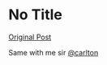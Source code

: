 # No Title

[Original Post](https://discourse.onlinedegree.iitm.ac.in/t/171141/352)

<p>Same with me sir <a class="mention" href="/u/carlton">@carlton</a></p>